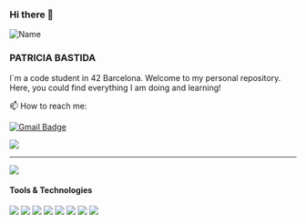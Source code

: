 ### Hi there 👋

![Name](https://github.com/sharannyobasu/sharannyobasu/blob/master/Hello(1).gif)
### PATRICIA BASTIDA

  I´m a code student in 42 Barcelona. Welcome to my personal repository. Here, you could find everything I am doing and learning!

📫 How to reach me:

   [![Gmail Badge](https://img.shields.io/badge/-gmail-c14438?style=flat-square&logo=Gmail&logoColor=white&link=mailto:patriciabastida@gmail.com)](mailto:patriciabastida@gmail.com)

<a href="https://github.com/Daggy1234">
  <img src="https://github-readme-stats.vercel.app/api?username=patriky42&show_icons=true&hide_border=true" />
</a>

---

<a href="https://github.com/Daggy1234">
  <img src="https://github-readme-stats.vercel.app/api/top-langs/?username=patriky42&layout=compact" />
</a>

<h4>Tools & Technologies</h4>
<p>
  <img src="https://img.shields.io/badge/Git-F05032?style=for-the-badge&logo=git&logoColor=white">
  <img src="https://img.shields.io/badge/GitHub-100000?style=for-the-badge&logo=github&logoColor=white">
  <img src="https://img.shields.io/badge/Linux-FCC624?style=for-the-badge&logo=linux&logoColor=black">
  <img src="https://img.shields.io/badge/Notion-000000?style=for-the-badge&logo=notion&logoColor=white">
  <img src="https://img.shields.io/badge/VIM-%2311AB00.svg?&style=for-the-badge&logo=vim&logoColor=white"/>  
  <img src="https://img.shields.io/badge/VSCode-0078D4?style=for-the-badge&logo=visual%20studio%20code&logoColor=white"/>
  <img src="https://img.shields.io/badge/iTerm2-000000?style=for-the-badge&logo=iterm2&logoColor=white"/>


  <img src="https://github-readme-activity-graph.cyclic.app/graph?username=patriky42&theme=minimal"/>


</p>










<!--
**patriky42/patriky42** is a ✨ _special_ ✨ repository because its `README.md` (this file) appears on your GitHub profile.

Here are some ideas to get you started:

- 🔭 I’m currently working on ...
- 🌱 I’m currently learning ...
- 👯 I’m looking to collaborate on ...
- 🤔 I’m looking for help with ...
- 💬 Ask me about ...
- 📫 How to reach me: ...
- 😄 Pronouns: ...
- ⚡ Fun fact: ...
-->
